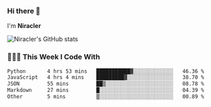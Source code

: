 ### Hi there 👋

I'm **Niracler**

![Niracler's GitHub stats](https://github-readme-stats.vercel.app/api?username=Niracler&show_icons=true)


### 👨🏻‍💻 This Week I Code With

<!--START_SECTION:waka-->

```txt
Python       4 hrs 53 mins   ███████████▓░░░░░░░░░░░░░   46.36 %
JavaScript   4 hrs 4 mins    █████████▓░░░░░░░░░░░░░░░   38.70 %
JSON         55 mins         ██▒░░░░░░░░░░░░░░░░░░░░░░   08.78 %
Markdown     27 mins         █░░░░░░░░░░░░░░░░░░░░░░░░   04.39 %
Other        5 mins          ▒░░░░░░░░░░░░░░░░░░░░░░░░   00.89 %
```

<!--END_SECTION:waka-->
